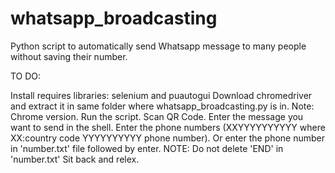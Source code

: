 # whatsapp_broadcasting
Python script to automatically send Whatsapp message to many people without saving their number.

TO DO:

Install requires libraries: selenium and puautogui
Download chromedriver and extract it in same folder where whatsapp_broadcasting.py is in. Note: Chrome version.
Run the script. 
Scan QR Code.
Enter the message you want to send in the shell.
Enter the phone numbers (XXYYYYYYYYYY where XX:country code YYYYYYYYYY phone number). Or enter the phone number in 'number.txt' file followed by enter. NOTE: Do not delete 'END' in 'number.txt'
Sit back and relex.
